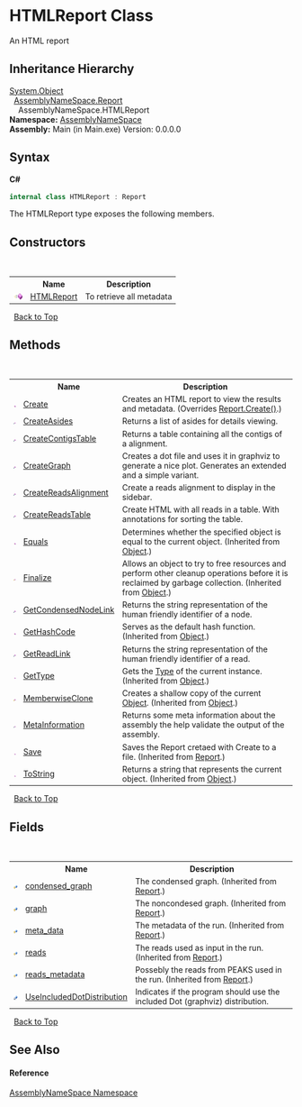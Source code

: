 # HTMLReport Class
 

An HTML report


## Inheritance Hierarchy
<a href="http://msdn2.microsoft.com/en-us/library/e5kfa45b" target="_blank">System.Object</a><br />&nbsp;&nbsp;<a href="ae91a2a7-5d17-addb-6ef9-4835d6f3d235">AssemblyNameSpace.Report</a><br />&nbsp;&nbsp;&nbsp;&nbsp;AssemblyNameSpace.HTMLReport<br />
**Namespace:**&nbsp;<a href="6bcc80ef-5cfd-db5f-1eb2-7297d1c16397">AssemblyNameSpace</a><br />**Assembly:**&nbsp;Main (in Main.exe) Version: 0.0.0.0

## Syntax

**C#**<br />
``` C#
internal class HTMLReport : Report
```

The HTMLReport type exposes the following members.


## Constructors
&nbsp;<table><tr><th></th><th>Name</th><th>Description</th></tr><tr><td>![Public method](media/pubmethod.gif "Public method")</td><td><a href="367dc6c5-6061-8b6a-f634-73c3c4e8ea32">HTMLReport</a></td><td>
To retrieve all metadata</td></tr></table>&nbsp;
<a href="#htmlreport-class">Back to Top</a>

## Methods
&nbsp;<table><tr><th></th><th>Name</th><th>Description</th></tr><tr><td>![Public method](media/pubmethod.gif "Public method")</td><td><a href="5be431d7-9150-af02-7af5-9deeb8eb2397">Create</a></td><td>
Creates an HTML report to view the results and metadata.
 (Overrides <a href="ea0185b6-1e1b-29f4-90d9-3a432f4f8a18">Report.Create()</a>.)</td></tr><tr><td>![Private method](media/privmethod.gif "Private method")</td><td><a href="989774e9-558c-58ec-244a-044ad17b5ac8">CreateAsides</a></td><td>
Returns a list of asides for details viewing.</td></tr><tr><td>![Private method](media/privmethod.gif "Private method")</td><td><a href="d3961743-ec05-527d-1233-3622ce3ee5f0">CreateContigsTable</a></td><td>
Returns a table containing all the contigs of a alignment.</td></tr><tr><td>![Private method](media/privmethod.gif "Private method")</td><td><a href="bc39b3df-3838-1ec2-9962-0bf164a6126c">CreateGraph</a></td><td>
Creates a dot file and uses it in graphviz to generate a nice plot. Generates an extended and a simple variant.</td></tr><tr><td>![Private method](media/privmethod.gif "Private method")</td><td><a href="5d998fc3-9b22-0d5c-9325-ff96ce72c3cc">CreateReadsAlignment</a></td><td>
Create a reads alignment to display in the sidebar.</td></tr><tr><td>![Private method](media/privmethod.gif "Private method")</td><td><a href="129a34f8-bdc3-839a-d343-e0468f27ce3f">CreateReadsTable</a></td><td>
Create HTML with all reads in a table. With annotations for sorting the table.</td></tr><tr><td>![Public method](media/pubmethod.gif "Public method")</td><td><a href="http://msdn2.microsoft.com/en-us/library/bsc2ak47" target="_blank">Equals</a></td><td>
Determines whether the specified object is equal to the current object.
 (Inherited from <a href="http://msdn2.microsoft.com/en-us/library/e5kfa45b" target="_blank">Object</a>.)</td></tr><tr><td>![Protected method](media/protmethod.gif "Protected method")</td><td><a href="http://msdn2.microsoft.com/en-us/library/4k87zsw7" target="_blank">Finalize</a></td><td>
Allows an object to try to free resources and perform other cleanup operations before it is reclaimed by garbage collection.
 (Inherited from <a href="http://msdn2.microsoft.com/en-us/library/e5kfa45b" target="_blank">Object</a>.)</td></tr><tr><td>![Private method](media/privmethod.gif "Private method")</td><td><a href="02bc000d-4d24-654d-469f-a26e798eac05">GetCondensedNodeLink</a></td><td>
Returns the string representation of the human friendly identifier of a node.</td></tr><tr><td>![Public method](media/pubmethod.gif "Public method")</td><td><a href="http://msdn2.microsoft.com/en-us/library/zdee4b3y" target="_blank">GetHashCode</a></td><td>
Serves as the default hash function.
 (Inherited from <a href="http://msdn2.microsoft.com/en-us/library/e5kfa45b" target="_blank">Object</a>.)</td></tr><tr><td>![Private method](media/privmethod.gif "Private method")</td><td><a href="cd433947-db49-8eb6-308a-bcdbe07b32f6">GetReadLink</a></td><td>
Returns the string representation of the human friendly identifier of a read.</td></tr><tr><td>![Public method](media/pubmethod.gif "Public method")</td><td><a href="http://msdn2.microsoft.com/en-us/library/dfwy45w9" target="_blank">GetType</a></td><td>
Gets the <a href="http://msdn2.microsoft.com/en-us/library/42892f65" target="_blank">Type</a> of the current instance.
 (Inherited from <a href="http://msdn2.microsoft.com/en-us/library/e5kfa45b" target="_blank">Object</a>.)</td></tr><tr><td>![Protected method](media/protmethod.gif "Protected method")</td><td><a href="http://msdn2.microsoft.com/en-us/library/57ctke0a" target="_blank">MemberwiseClone</a></td><td>
Creates a shallow copy of the current <a href="http://msdn2.microsoft.com/en-us/library/e5kfa45b" target="_blank">Object</a>.
 (Inherited from <a href="http://msdn2.microsoft.com/en-us/library/e5kfa45b" target="_blank">Object</a>.)</td></tr><tr><td>![Private method](media/privmethod.gif "Private method")</td><td><a href="3dde3c30-356b-b981-d981-56efdfe09992">MetaInformation</a></td><td>
Returns some meta information about the assembly the help validate the output of the assembly.</td></tr><tr><td>![Public method](media/pubmethod.gif "Public method")</td><td><a href="84080f1a-0eee-ed54-70d5-0b294687b414">Save</a></td><td>
Saves the Report cretaed with Create to a file.
 (Inherited from <a href="ae91a2a7-5d17-addb-6ef9-4835d6f3d235">Report</a>.)</td></tr><tr><td>![Public method](media/pubmethod.gif "Public method")</td><td><a href="http://msdn2.microsoft.com/en-us/library/7bxwbwt2" target="_blank">ToString</a></td><td>
Returns a string that represents the current object.
 (Inherited from <a href="http://msdn2.microsoft.com/en-us/library/e5kfa45b" target="_blank">Object</a>.)</td></tr></table>&nbsp;
<a href="#htmlreport-class">Back to Top</a>

## Fields
&nbsp;<table><tr><th></th><th>Name</th><th>Description</th></tr><tr><td>![Protected field](media/protfield.gif "Protected field")</td><td><a href="cd74e749-b8b0-53cd-622b-b83a43185929">condensed_graph</a></td><td>
The condensed graph.
 (Inherited from <a href="ae91a2a7-5d17-addb-6ef9-4835d6f3d235">Report</a>.)</td></tr><tr><td>![Protected field](media/protfield.gif "Protected field")</td><td><a href="6ee18c09-59c9-2ecd-bf21-3179e11fa291">graph</a></td><td>
The noncondesed graph.
 (Inherited from <a href="ae91a2a7-5d17-addb-6ef9-4835d6f3d235">Report</a>.)</td></tr><tr><td>![Protected field](media/protfield.gif "Protected field")</td><td><a href="6f5a781a-0f56-f4b8-1223-81eaeb6ba3c4">meta_data</a></td><td>
The metadata of the run.
 (Inherited from <a href="ae91a2a7-5d17-addb-6ef9-4835d6f3d235">Report</a>.)</td></tr><tr><td>![Protected field](media/protfield.gif "Protected field")</td><td><a href="7e1fd3d8-3438-125a-d4a2-a5e8cb588851">reads</a></td><td>
The reads used as input in the run.
 (Inherited from <a href="ae91a2a7-5d17-addb-6ef9-4835d6f3d235">Report</a>.)</td></tr><tr><td>![Protected field](media/protfield.gif "Protected field")</td><td><a href="928df82a-80db-2352-93ed-52d9a8b32c98">reads_metadata</a></td><td>
Possebly the reads from PEAKS used in the run.
 (Inherited from <a href="ae91a2a7-5d17-addb-6ef9-4835d6f3d235">Report</a>.)</td></tr><tr><td>![Private field](media/privfield.gif "Private field")</td><td><a href="c230d054-5c4c-02d7-68c3-e5248bec5bbb">UseIncludedDotDistribution</a></td><td>
Indicates if the program should use the included Dot (graphviz) distribution.</td></tr></table>&nbsp;
<a href="#htmlreport-class">Back to Top</a>

## See Also


#### Reference
<a href="6bcc80ef-5cfd-db5f-1eb2-7297d1c16397">AssemblyNameSpace Namespace</a><br />
